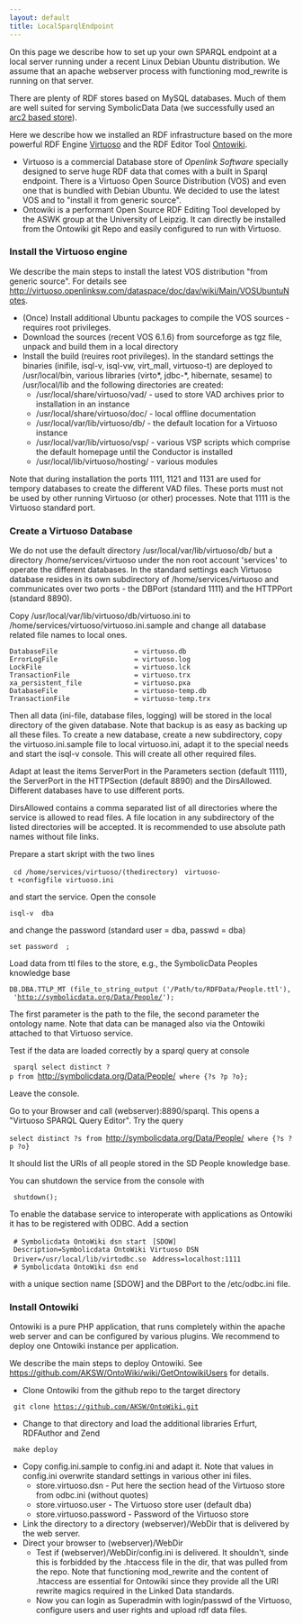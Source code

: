 ```yaml
---
layout: default
title: LocalSparqlEndpoint
---
```


On this page we describe how to set up your own SPARQL endpoint at a local server running under a recent Linux Debian Ubuntu distribution. We assume that an apache webserver process with functioning mod\_rewrite is running on that server.

There are plenty of RDF stores based on MySQL databases. Much of them are well suited for serving SymbolicData Data (we successfully used an [arc2 based store](https://github.com/semsol/arc2/wiki)).

Here we describe how we installed an RDF infrastructure based on the more powerful RDF Engine [Virtuoso](http://virtuoso.openlinksw.com) and the RDF Editor Tool [Ontowiki](http://aksw.org/Projects/OntoWiki.html).

-   Virtuoso is a commercial Database store of *Openlink Software* specially designed to serve huge RDF data that comes with a built in Sparql endpoint. There is a Virtuoso Open Source Distribution (VOS) and even one that is bundled with Debian Ubuntu. We decided to use the latest VOS and to "install it from generic source".
-   Ontowiki is a performant Open Source RDF Editing Tool developed by the ASWK group at the University of Leipzig. It can directly be installed from the Ontowiki git Repo and easily configured to run with Virtuoso.

### Install the Virtuoso engine

We describe the main steps to install the latest VOS distribution "from generic source". For details see <http://virtuoso.openlinksw.com/dataspace/doc/dav/wiki/Main/VOSUbuntuNotes>.

-   (Once) Install additional Ubuntu packages to compile the VOS sources - requires root privileges.
-   Download the sources (recent VOS 6.1.6) from sourceforge as tgz file, unpack and build them in a local directory
-   Install the build (reuires root privileges). In the standard settings the binaries (inifile, isql-v, isql-vw, virt\_mall, virtuoso-t) are deployed to /usr/local/bin, various libraries (virto\*, jdbc-\*, hibernate, sesame) to /usr/local/lib and the following directories are created:
    -   /usr/local/share/virtuoso/vad/ - used to store VAD archives prior to installation in an instance
    -   /usr/local/share/virtuoso/doc/ - local offline documentation
    -   /usr/local/var/lib/virtuoso/db/ - the default location for a Virtuoso instance
    -   /usr/local/var/lib/virtuoso/vsp/ - various VSP scripts which comprise the default homepage until the Conductor is installed
    -   /usr/local/lib/virtuoso/hosting/ - various modules

Note that during installation the ports 1111, 1121 and 1131 are used for tempory databases to create the different VAD files. These ports must not be used by other running Virtuoso (or other) processes. Note that 1111 is the Virtuoso standard port.

### Create a Virtuoso Database

We do not use the default directory /usr/local/var/lib/virtuoso/db/ but a directory /home/services/virtuoso under the non root account 'services' to operate the different databases. In the standard settings each Virtuoso database resides in its own subdirectory of /home/services/virtuoso and communicates over two ports - the DBPort (standard 1111) and the HTTPPort (standard 8890).

Copy /usr/local/var/lib/virtuoso/db/virtuoso.ini to /home/services/virtuoso/virtuoso.ini.sample and change all database related file names to local ones.

`DatabaseFile                   = virtuoso.db`
`ErrorLogFile                   = virtuoso.log`
`LockFile                       = virtuoso.lck `
`TransactionFile                = virtuoso.trx`
`xa_persistent_file             = virtuoso.pxa`
`DatabaseFile                   = virtuoso-temp.db`
`TransactionFile                = virtuoso-temp.trx`

Then all data (ini-file, database files, logging) will be stored in the local directory of the given database. Note that backup is as easy as backing up all these files. To create a new database, create a new subdirectory, copy the virtuoso.ini.sample file to local virtuoso.ini, adapt it to the special needs and start the isql-v console. This will create all other required files.

Adapt at least the items ServerPort in the Parameters section (default 1111), the ServerPort in the HTTPSection (default 8890) and the DirsAllowed. Different databases have to use different ports.

DirsAllowed contains a comma separated list of all directories where the service is allowed to read files. A file location in any subdirectory of the listed directories will be accepted. It is recommended to use absolute path names without file links.

Prepare a start skript with the two lines

` cd /home/services/virtuoso/(thedirectory)`
` virtuoso-t +configfile virtuoso.ini `

and start the service. Open the console

`isql-v `<DBServerPort>` dba `<passwd>

and change the password (standard user = dba, passwd = dba)

`set password `<old password>` `<new password>`;`

Load data from ttl files to the store, e.g., the SymbolicData Peoples knowledge base

`DB.DBA.TTLP_MT (file_to_string_output ('/Path/to/RDFData/People.ttl'), '`[`http://symbolicdata.org/Data/People/`](http://symbolicdata.org/Data/People/)`');`

The first parameter is the path to the file, the second parameter the ontology name. Note that data can be managed also via the Ontowiki attached to that Virtuoso service.

Test if the data are loaded correctly by a sparql query at console

` sparql select distinct ?p from `<http://symbolicdata.org/Data/People/>` where {?s ?p ?o};`

Leave the console.

Go to your Browser and call (webserver):8890/sparql. This opens a "Virtuoso SPARQL Query Editor". Try the query

`select distinct ?s from `<http://symbolicdata.org/Data/People/>` where {?s ?p ?o}`

It should list the URIs of all people stored in the SD People knowledge base.

You can shutdown the service from the console with

` shutdown();`

To enable the database service to interoperate with applications as Ontowiki it has to be registered with ODBC. Add a section

` # Symbolicdata OntoWiki dsn start`
` [SDOW]`
` Description=Symbolicdata OntoWiki Virtuoso DSN`
` Driver=/usr/local/lib/virtodbc.so`
` Address=localhost:1111`
` # Symbolicdata OntoWiki dsn end`

with a unique section name [SDOW] and the DBPort to the /etc/odbc.ini file.

### Install Ontowiki

Ontowiki is a pure PHP application, that runs completely within the apache web server and can be configured by various plugins. We recommend to deploy one Ontowiki instance per application.

We describe the main steps to deploy Ontowiki. See <https://github.com/AKSW/OntoWiki/wiki/GetOntowikiUsers> for details.

-   Clone Ontowiki from the github repo to the target directory

` git clone `[`https://github.com/AKSW/OntoWiki.git`](https://github.com/AKSW/OntoWiki.git)

-   Change to that directory and load the additional libraries Erfurt, RDFAuthor and Zend

` make deploy`

-   Copy config.ini.sample to config.ini and adapt it. Note that values in config.ini overwrite standard settings in various other ini files.
    -   store.virtuoso.dsn - Put here the section head of the Virtuoso store from odbc.ini (without quotes)
    -   store.virtuoso.user - The Virtuoso store user (default dba)
    -   store.virtuoso.password - Password of the Virtuoso store
-   Link the directory to a directory (webserver)/WebDir that is delivered by the web server.
-   Direct your browser to (webserver)/WebDir
    -   Test if (webserver)/WebDir/config.ini is delivered. It shouldn't, sinde this is forbidded by the .htaccess file in the dir, that was pulled from the repo. Note that functioning mod\_rewrite and the content of .htaccess are essential for Ontowiki since they provide all the URI rewrite magics required in the Linked Data standards.
    -   Now you can login as Superadmin with login/passwd of the Virtuoso, configure users and user rights and upload rdf data files.

